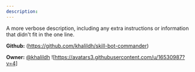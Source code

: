 ```yaml
---
description: 
---
```

A more verbose description, including any extra instructions or
information that didn't fit in the one line.

**Github:** (https://github.com/khalildh/skill-bot-commander)

**Owner:** [@khalildh](https://github.com/khalildh) ![https://avatars3.githubusercontent.com/u/16530987?v=4]

